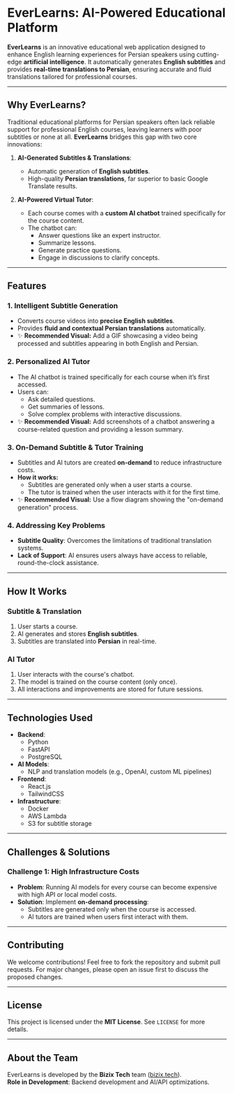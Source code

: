 # EverLearns: AI-Powered Educational Platform

**EverLearns** is an innovative educational web application designed to enhance English learning experiences for Persian speakers using cutting-edge **artificial intelligence**. It automatically generates **English subtitles** and provides **real-time translations to Persian**, ensuring accurate and fluid translations tailored for professional courses.

---

## Why EverLearns?

Traditional educational platforms for Persian speakers often lack reliable support for professional English courses, leaving learners with poor subtitles or none at all. **EverLearns** bridges this gap with two core innovations:

1. **AI-Generated Subtitles & Translations**:
   - Automatic generation of **English subtitles**.
   - High-quality **Persian translations**, far superior to basic Google Translate results.

2. **AI-Powered Virtual Tutor**:
   - Each course comes with a **custom AI chatbot** trained specifically for the course content.
   - The chatbot can:
     - Answer questions like an expert instructor.
     - Summarize lessons.
     - Generate practice questions.
     - Engage in discussions to clarify concepts.

---

## Features

### 1. Intelligent Subtitle Generation
- Converts course videos into **precise English subtitles**.
- Provides **fluid and contextual Persian translations** automatically.
- ✨ **Recommended Visual:** Add a GIF showcasing a video being processed and subtitles appearing in both English and Persian.

### 2. Personalized AI Tutor
- The AI chatbot is trained specifically for each course when it’s first accessed.
- Users can:
  - Ask detailed questions.
  - Get summaries of lessons.
  - Solve complex problems with interactive discussions.
- ✨ **Recommended Visual:** Add screenshots of a chatbot answering a course-related question and providing a lesson summary.

### 3. On-Demand Subtitle & Tutor Training
- Subtitles and AI tutors are created **on-demand** to reduce infrastructure costs.
- **How it works:**
  - Subtitles are generated only when a user starts a course.
  - The tutor is trained when the user interacts with it for the first time.
- ✨ **Recommended Visual:** Use a flow diagram showing the "on-demand generation" process.

### 4. Addressing Key Problems
- **Subtitle Quality**: Overcomes the limitations of traditional translation systems.
- **Lack of Support**: AI ensures users always have access to reliable, round-the-clock assistance.

---

## How It Works

### Subtitle & Translation
1. User starts a course.
2. AI generates and stores **English subtitles**.
3. Subtitles are translated into **Persian** in real-time.

### AI Tutor
1. User interacts with the course's chatbot.
2. The model is trained on the course content (only once).
3. All interactions and improvements are stored for future sessions.

---

## Technologies Used

- **Backend**:
  - Python
  - FastAPI
  - PostgreSQL
- **AI Models**:
  - NLP and translation models (e.g., OpenAI, custom ML pipelines)
- **Frontend**:
  - React.js
  - TailwindCSS
- **Infrastructure**:
  - Docker
  - AWS Lambda
  - S3 for subtitle storage

---

## Challenges & Solutions

### Challenge 1: High Infrastructure Costs
- **Problem**: Running AI models for every course can become expensive with high API or local model costs.
- **Solution**: Implement **on-demand processing**:
  - Subtitles are generated only when the course is accessed.
  - AI tutors are trained when users first interact with them.

---

## Contributing

We welcome contributions! Feel free to fork the repository and submit pull requests. For major changes, please open an issue first to discuss the proposed changes.

---

## License

This project is licensed under the **MIT License**. See `LICENSE` for more details.

---

## About the Team

EverLearns is developed by the **Bizix Tech** team ([bizix.tech](https://bizix.tech)).  
**Role in Development**: Backend development and AI/API optimizations.
